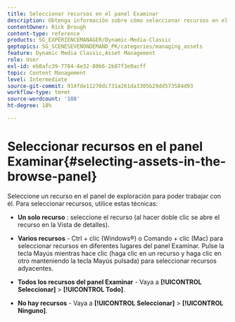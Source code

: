 ```yaml
---
title: Seleccionar recursos en el panel Examinar
description: Obtenga información sobre cómo seleccionar recursos en el panel Examinar de Adobe Dynamic Media Classic.
contentOwner: Rick Brough
content-type: reference
products: SG_EXPERIENCEMANAGER/Dynamic-Media-Classic
geptopics: SG_SCENESEVENONDEMAND_PK/categories/managing_assets
feature: Dynamic Media Classic,Asset Management
role: User
exl-id: eb8afc39-7784-4e32-80b6-2b87f3e0acff
topic: Content Management
level: Intermediate
source-git-commit: 914fde11270dc731a261da3305b29dd573584d93
workflow-type: tm+mt
source-wordcount: '108'
ht-degree: 18%

---
```


# Seleccionar recursos en el panel Examinar{#selecting-assets-in-the-browse-panel}

Seleccione un recurso en el panel de exploración para poder trabajar con él. Para seleccionar recursos, utilice estas técnicas:

* **Un solo recurso** : seleccione el recurso (al hacer doble clic se abre el recurso en la Vista de detalles).

* **Varios recursos** - Ctrl + clic (Windows®) o Comando + clic (Mac) para seleccionar recursos en diferentes lugares del panel Examinar. Pulse la tecla Mayús mientras hace clic (haga clic en un recurso y haga clic en otro manteniendo la tecla Mayús pulsada) para seleccionar recursos adyacentes.

* **Todos los recursos del panel Examinar** - Vaya a **[!UICONTROL Seleccionar]** > **[!UICONTROL Todo]**.

* **No hay recursos** - Vaya a **[!UICONTROL Seleccionar]** > **[!UICONTROL Ninguno]**.
